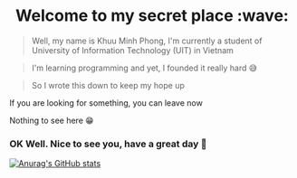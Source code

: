 <h1 align="center"> Welcome to my secret place :wave: </h1>

> Well, my name is Khuu Minh Phong, 
> I'm currently a student of University of Information Technology (UIT) in Vietnam

> I'm learning programming and yet, I founded it really hard :sweat_smile:

> So I wrote this down to keep my hope up

If you are looking for something, you can leave now 

Nothing to see here :grin: 

<h3 align="left"> OK Well. Nice to see you, have a great day 👋 </h3>

[![Anurag's GitHub stats](https://github-readme-stats.vercel.app/api?username=anuraghazra)](https://github.com/anuraghazra/github-readme-stats)
